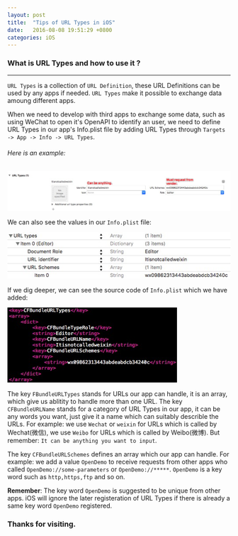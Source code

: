 ```yaml
---
layout: post
title:  "Tips of URL Types in iOS"
date:   2016-08-08 19:51:29 +0800
categories: iOS
---
```


### What is URL Types and how to use it ?
---


`URL Types` is a collection of `URL Definition`, these URL Definitions can be used by any apps if needed. `URL Types` make it possible to exchange data amoung different apps.

When we need to develop with third apps to exchange some data, such as using WeChat to open it's OpenAPI to identify an user, we need to define URL Types in our app's Info.plist file by adding URL Types through `Targets -> App -> Info -> URL Types`.

###### Here is an example:

![](/images/201608-url-types/url-types.png)

We can also see the values in our `Info.plist` file:

![](/images/201608-url-types/url-types-in-plist.png)

If we dig deeper, we can see the source code of `Info.plist` which we have added:

![](/images/201608-url-types/url-types-in-plist-code.png)

The key `FBundleURLTypes` stands for URLs our app can handle, it is an array, which give us ablitity to handle more than one URL. The key `CFBundleURLName` stands for a category of URL Types in our app, it can be any words you want, just give it a name which can suitably describle the URLs. For example: we use `Wechat` or `weixin` for URLs which is called by Wechat(微信), we use `Weibo` for URLs which is called by Weibo(微博). But remember: `It can be anything you want to input`.

The key `CFBundleURLSchemes` defines an array which our app can handle. For example: we add a value `OpenDemo` to receive requests from other apps who called `OpenDemo://some-parameters` or `OpenDemo://*****`. `OpenDemo` is a key word such as `http,https,ftp` and so on.

**Remember**:
The key word `OpenDemo` is suggested to be unique from other apps. iOS will ignore the later registeration of URL Types if there is already a same key word `OpenDemo` registered.


### Thanks for visiting.
